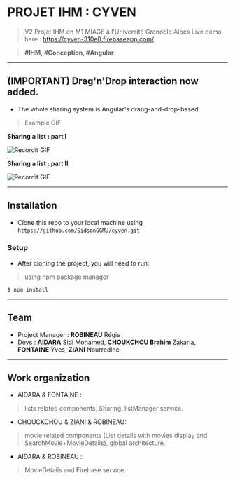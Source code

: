 # PROJET IHM : CYVEN

> V2 Projet IHM en M1 MIAGE à l'Université Grenoble Alpes
> Live demo here : https://cyven-310e0.firebaseapp.com/

> **#IHM, #Conception, #Angular**

---


## (IMPORTANT) Drag'n'Drop interaction now added.
- The whole sharing system is Angular's drang-and-drop-based.

> Example GIF


**Sharing a list : part I**

![Recordit GIF](http://g.recordit.co/5UAwycnKv0.gif)



**Sharing a list : part II**

![Recordit GIF](http://g.recordit.co/k9J9kHWObd.gif)

---

## Installation

- Clone this repo to your local machine using `https://github.com/SidsonGGMU/cyven.git`

### Setup

- After cloning the project, you will need to run:

> using  npm package manager

```shell
$ npm install
```

---


## Team
- Project Manager : **ROBINEAU** Régis
- Devs : **AIDARA** Sidi Mohamed, **CHOUKCHOU Brahim** Zakaria, **FONTAINE** Yves, **ZIANI** Nourredine
---

## Work organization

- AIDARA & FONTAINE : 
> lists related components, Sharing, listManager service.
- CHOUCKCHOU & ZIANI & ROBINEAU: 
> movie related components (List details with movies display and SearchMovie+MovieDetails), global architecture.
- AIDARA & ROBINEAU : 
> MovieDetails and Firebase service.
